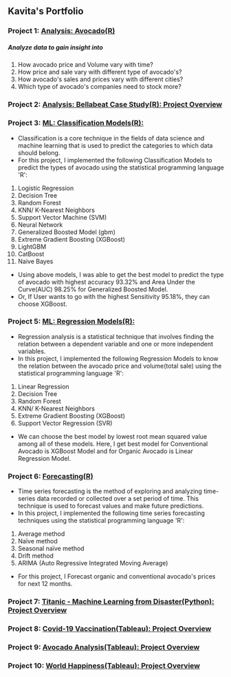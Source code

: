 ## Kavita's Portfolio

### Project 1: [Analysis: Avocado(R)](https://www.kaggle.com/kavitakhandelwal1234/avocado-analysis-r)
##### Analyze data to gain insight into
1. How avocado price and Volume vary with time?
2. How price and sale vary with different type of avocado's?
3. How avocado's sales and prices vary with different cities?
4. Which type of avocado's companies need to stock more?

### Project 2: [Analysis: Bellabeat Case Study(R): Project Overview](https://www.kaggle.com/kavitakhandelwal1234/bellabeat-case-study-r)

### Project 3: [ML: Classification Models(R):](https://www.kaggle.com/kavitakhandelwal1234/avocado-comparison-ofall-classification-models-r)
* Classification is a core technique in the fields of data science and machine learning that is used to predict the categories to which data should belong. 
* For this project, I implemented the following Classification Models to predict the types of avocado using the statistical programming language 'R':
 1. Logistic Regression
 2. Decision Tree
 3. Random Forest
 4. KNN/ K-Nearest Neighbors
 5. Support Vector Machine (SVM)
 6. Neural Network
 7. Generalized Boosted Model (gbm)
 8. Extreme Gradient Boosting (XGBoost)
 9. LightGBM
 10. CatBoost
 11. Naive Bayes
* Using above models, I was able to get the best model to predict the type of avocado with highest accuracy 93.32% and Area Under the Curve(AUC) 98.25% for Generalized Boosted Model. 
* Or, If User wants to go with the highest Sensitivity 95.18%, they can choose XGBoost.

### Project 5: [ML: Regression Models(R):](https://www.kaggle.com/kavitakhandelwal1234/avocado-comparison-of-all-regression-models-r#Author:-Kavita-Khandelwal)
* Regression analysis is a statistical technique that involves finding the relation between a dependent variable and one or more independent variables. 
* In this project, I implemented the following Regression Models to know the relation between the avocado price and volume(total sale) using the statistical programming language 'R':
1. Linear Regression
2. Decision Tree
3. Random Forest
4. KNN/ K-Nearest Neighbors
5. Extreme Gradient Boosting (XGBoost)
6. Support Vector Regression (SVR)
* We can choose the best model by lowest root mean squared value among all of these models. Here, I get best model for Conventional Avocado is XGBoost Model and for Organic Avocado is Linear Regression Model.

### Project 6: [Forecasting(R)](https://www.kaggle.com/kavitakhandelwal1234/avocado-price-forecasting-r)
* Time series forecasting is the method of exploring and analyzing time-series data recorded or collected over a set period of time. This technique is used to forecast values and make future predictions.
* In this project, I implemented the following time series forecasting techniques using the statistical programming language 'R': 
1. Average method 
2. Naïve method
3. Seasonal naïve method
4. Drift method
5. ARIMA (Auto Regressive Integrated Moving Average)
* For this project, I Forecast organic and conventional avocado's prices for next 12 months.

### Project 7: [Titanic - Machine Learning from Disaster(Python): Project Overview](https://www.kaggle.com/kavitakhandelwal1234/titanic-notebook-solution)

### Project 8: [Covid-19 Vaccination(Tableau): Project Overview](https://public.tableau.com/app/profile/kavita3687/viz/Covid-19VaccinationdatafromWHOandourworldindata_orgupto1042021/Dashboard1)

### Project 9: [Avocado Analysis(Tableau): Project Overview](https://public.tableau.com/app/profile/kavita3687/viz/AvocadoAnalysis_16337389953460/Dashboard1)

### Project 10: [World Happiness(Tableau): Project Overview](https://public.tableau.com/app/profile/kavita3687/viz/WorldHappinessdatafromGoogleCareerCertificates/Dashboard4)
